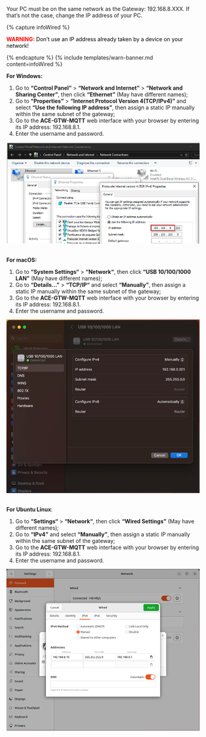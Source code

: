 Your PC must be on the same network as the Gateway: 192.168.8.XXX. If that’s not the case, change the 
IP address of your PC.

{% capture infoWired %}
<body>
  <p>
    <b style="color:red">WARNING:</b>
    <span style="color:black">Don’t use an IP address already taken by a device on your network!</span>
  </p>
</body>
{% endcapture %}
{% include templates/warn-banner.md content=infoWired %}

**For Windows:**
1. Go to **“Control Panel”** > **“Network and Internet”** > **“Network and Sharing Center”**, then click **“Ethernet”** (May have different names);
2. Go to **“Properties”** > **“Internet Protocol Version 4(TCP/IPv4)”** and select **“Use the following IP address”**, then assign a static IP manually within the same subnet of the gateway;
3. Go to the **ACE-GTW-MQTT** web interface with your browser by entering its IP address: 192.168.8.1.
4. Enter the username and password.

![](/images/devices-library/ready-to-go-devices/ace-iot-gateway/wired-connection.png)
<br><br>

**For macOS:**
1. Go to **“System Settings“** > **“Network“**, then click **“USB 10/100/1000 LAN”** (May have different names);
2. Go to **“Details...”** > **“TCP/IP“** and select **“Manually”**, then assign a static IP manually within the same subnet of the gateway;
3. Go to the **ACE-GTW-MQTT** web interface with your browser by entering its IP address: 192.168.8.1.
4. Enter the username and password.

![](/images/devices-library/ready-to-go-devices/ace-iot-gateway/ace-macos-ip.png)
<br><br>

**For Ubuntu Linux**:
1. Go to **“Settings“** > **“Network“**, then click **“Wired Settings”** (May have different names);
2. Go to **“IPv4”** and select **“Manually”**, then assign a static IP manually within the same subnet of the gateway;
3. Go to the **ACE-GTW-MQTT** web interface with your browser by entering its IP address: 192.168.8.1.
4. Enter the username and password.

![](/images/devices-library/ready-to-go-devices/ace-iot-gateway/ace-linux-ip.png)
<br><br>

